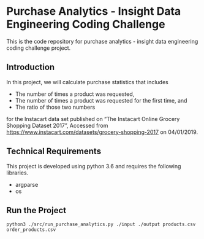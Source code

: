 # Purchase Analytics - Insight Data Engineering Coding Challenge
This is the code repository for purchase analytics - insight data engineering coding challenge project.

## Introduction
In this project, we will calculate purchase statistics that includes
- The number of times a product was requested, 
- The number of times a product was requested for the first time, and
- The ratio of those two numbers 

for the Instacart data set published on “The Instacart Online Grocery Shopping Dataset 2017”, Accessed from https://www.instacart.com/datasets/grocery-shopping-2017 on 04/01/2019.


## Technical Requirements
This project is developed using python 3.6 and requires the following libraries.

- argparse
- os

## Run the Project

```python3 ./src/run_purchase_analytics.py ./input ./output products.csv order_products.csv```


